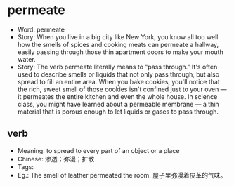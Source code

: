# permeate

- Word: permeate
- Story: When you live in a big city like New York, you know all too well how the smells of spices and cooking meats can permeate a hallway, easily passing through those thin apartment doors to make your mouth water.
- Story: The verb permeate literally means to "pass through." It's often used to describe smells or liquids that not only pass through, but also spread to fill an entire area. When you bake cookies, you'll notice that the rich, sweet smell of those cookies isn't confined just to your oven — it permeates the entire kitchen and even the whole house. In science class, you might have learned about a permeable membrane — a thin material that is porous enough to let liquids or gases to pass through.

## verb

- Meaning: to spread to every part of an object or a place
- Chinese: 渗透；弥漫；扩散
- Tags: 
- Eg.: The smell of leather permeated the room. 屋子里弥漫着皮革的气味。

